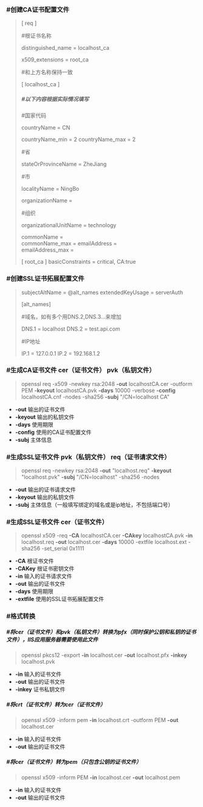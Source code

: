 ### #创建CA证书配置文件

> [ req ]
>
> #根证书名称
>
> distinguished_name  = localhost_ca
>
> x509_extensions     = root_ca
>
> 
>
> #和上方名称保持一致
>
> [ localhost_ca ]
>
> ##### #以下内容根据实际情况填写
>
> #国家代码
>
> countryName             = CN
>
> countryName_min         = 2
> countryName_max         = 2
>
> #省
>
> stateOrProvinceName     = ZheJiang
>
> #市
>
> localityName            = NingBo
>
> organizationName      = 
>
> #组织
>
> organizationalUnitName  = technology 
>
> commonName              =  
> commonName_max          = 
> emailAddress            =  
> emailAddress_max        = 
>
> [ root_ca ]
> basicConstraints            = critical, CA:true



### #创建SSL证书拓展配置文件

> subjectAltName = @alt_names
> extendedKeyUsage = serverAuth
>
> [alt_names]
>
> #域名，如有多个用DNS.2,DNS.3…来增加
>
> DNS.1 = localhost
> DNS.2 = test.api.com
>
> #IP地址
>
> IP.1 = 127.0.0.1
> IP.2 = 192.168.1.2



### #生成CA证书文件 cer（证书文件） pvk（私钥文件）

> openssl req -x509 -newkey rsa:2048 **-out** localhostCA.cer -outform PEM **-keyout** localhostCA.pvk **-days** 10000 -verbose **-config** localhostCA.cnf -nodes -sha256 **-subj** "/CN=localhost CA"

- **-out** 输出的证书文件
- **-keyout** 输出的私钥文件
- **-days** 使用期限
- **-config** 使用的CA证书配置文件
- **-subj** 主体信息



### #生成SSL证书文件 pvk（私钥文件） req（证书请求文件）

> openssl req -newkey rsa:2048 **-out** "localhost.req" **-keyout** "localhost.pvk" **-subj** "/CN=localhost" -sha256 -nodes

- **-out** 输出的证书请求文件
- **-keyout** 输出的私钥文件
- **-subj** 主体信息（一般填写绑定的域名或是ip地址，不包括端口号）



### #生成SSL证书文件 cer（证书文件）

> openssl x509 -req **-CA** localhostCA.cer **-CAkey** localhostCA.pvk **-in** localhost.req **-out** localhost.cer **-days** 10000 -extfile localhost.ext -sha256 -set_serial 0x1111

- **-CA** 根证书文件
- **-CAKey** 根证书密钥文件
- **-in** 输入的证书请求文件
- **-out** 输出的证书文件
- **-days** 使用期限
- **-extfile** 使用的SSL证书拓展配置文件



### #格式转换

##### #将cer（证书文件）和pvk（私钥文件）转换为pfx（同时保护公钥和私钥的证书文件），IIS应用服务器需要使用此文件

> openssl pkcs12 -export **-in** localhost.cer **-out** localhost.pfx **-inkey** localhost.pvk

- **-in** 输入的证书文件
- **-out** 输出的证书文件
- **-inkey** 证书私钥文件



##### #将crt（证书文件）转为cer（证书文件）

> openssl x509 -inform pem **-in** localhost.crt -outform PEM **-out** localhost.cer

- **-in** 输入的证书文件
- **-out** 输出的证书文件



##### #将cer（证书文件）转为pem（只包含公钥的证书文件）

> openssl x509 -inform PEM **-in** localhost.cer **-out** localhost.pem

- **-in** 输入的证书文件
- **-out** 输出的证书文件

